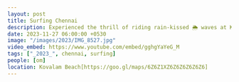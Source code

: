 ```yaml
---
layout: post
title: Surfing Chennai
description: Experienced the thrill of riding rain-kissed 🌦️ waves at Kovalam Beach! A captivating adventure as we surf 🏄‍♂️ through the beauty of a rainy day seaside escape. 🌊 Don't miss out! 🌴
date: 2023-11-27 06:00:00 +0530
image: "/images/2023/IMG_8527.jpg"
video_embed: https://www.youtube.com/embed/gghgYaYeG_M
tags: ["_2023_", chennai, surfing]
people: [om]
location: Kovalam Beach[https://goo.gl/maps/6Z6Z1XZ6Z6Z6Z6Z6Z6]
---
```

